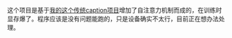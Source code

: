 这个项目是基于[我的这个传统caption项目](https://github.com/Cangshanqingshi/Image-Caption-Project)增加了自注意力机制而成的，在训练时显存爆了。程序应该是没有问题能跑的，只是设备确实不太行，目前正在想办法处理。